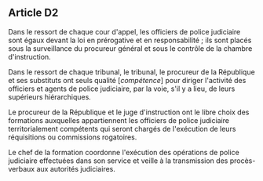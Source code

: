 Article D2
----
Dans le ressort de chaque cour d'appel, les officiers de police judiciaire sont
égaux devant la loi en prérogative et en responsabilité ; ils sont placés sous
la surveillance du procureur général et sous le contrôle de la chambre
d'instruction.

Dans le ressort de chaque tribunal, le tribunal, le procureur de la République
et ses substituts ont seuls qualité [*compétence*] pour diriger l'activité des
officiers et agents de police judiciaire, par la voie, s'il y a lieu, de leurs
supérieurs hiérarchiques.

Le procureur de la République et le juge d'instruction ont le libre choix des
formations auxquelles appartiennent les officiers de police judiciaire
territorialement compétents qui seront chargés de l'exécution de leurs
réquisitions ou commissions rogatoires.

Le chef de la formation coordonne l'exécution des opérations de police
judiciaire effectuées dans son service et veille à la transmission des procès-
verbaux aux autorités judiciaires.
